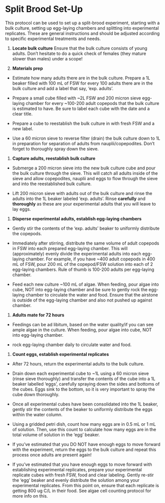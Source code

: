 # Split Brood Set-Up

This protocol can be used to set up a split-brood experiment, starting
with a bulk culture, setting up egg-laying chambers and splitting into
experimental replicates. These are general instructions and should be
adjusted according to specific experimental treatments and needs.

1.  **Locate bulk culture** Ensure that the bulk culture consists of
    young adults. Don’t hesitate to do a quick check of females (they
    mature slower than males) under a scope!

2.  **Materials prep**

-   Estimate how many adults there are in the bulk culture. Prepare a 1L
    beaker filled with 100 mL of FSW for every 100 adults there are in
    the bulk culture and add a label that say, ‘exp. adults’.

-   Prepare a small cube filled with ~2L FSW and 200 micron sieve
    egg-laying chamber for every ~100-200 adult copepods that the bulk
    culture is estimated to have. Be sure to label each cube with the
    date and a clear title.

-   Prepare a cube to reestablish the bulk culture in with fresh FSW and
    a new label.

-   Use a 60 micron sieve to reverse filter (drain) the bulk culture
    down to 1L in preparation for separation of adults from
    nauplii/copepodites. Don’t forget to thoroughly spray down the
    sieve.

1.  **Capture adults, reestablish bulk culture**

-   Submerge a 200 micron sieve into the new bulk culture cube and pour
    the bulk culture through the sieve. This will catch all adults
    inside of the sieve and allow copepodites, nauplii and eggs to flow
    through the sieve and into the reestablished bulk culture.

-   Lift 200 micron sieve with adults out of the bulk culture and rinse
    the adults into the 1L beaker labeled ‘exp. adults’. Rinse
    **carefully** and **thoroughly** as these are your experimental
    adults that you will leave to lay eggs.

1.  **Disperse experimental adults, establish egg-laying chambers**

-   Gently stir the contents of the ‘exp. adults’ beaker to uniformly
    distribute the copepods.

-   Immediately after stirring, distribute the same volume of adult
    copepods in FSW into each prepared egg-laying chamber. This will
    (approximately) evenly divide the experimental adults into each
    egg-laying chamber. For example, if you have ~400 adult copepods in
    400 mL of FSW, pour 200 mL of the copepod/FSW solution into each of
    2 egg-laying chambers. Rule of thumb is 100-200 adults per
    egg-laying chamber.

-   Feed each new culture ~100 mL of algae. When feeding, pour algae
    into cube, NOT into egg-laying chamber and be sure to gently rock
    the egg-laying chamber to circulate the water and food. Ensure that
    the airstone is outside of the egg-laying chamber and also not
    pushed up against chamber.

1.  **Adults mate for 72 hours**

-   Feedings can be ad libitum, based on the water quality/if you can
    see ample algae in the culture. When feeding, pour algae into cube,
    NOT into egg-laying chamber.

-   rock egg-laying chamber daily to circulate water and food.

1.  **Count eggs, establish experimental replicates**

-   After 72 hours, return the experimental adults to the bulk culture.

-   Drain down each experimental cube to ~1L using a 60 micron sieve
    (rinse sieve thoroughly) and transfer the contents of the cube into
    a 1L beaker labelled ‘eggs’, carefully spraying down the sides and
    bottoms of the cubes. Eggs sink to the bottom, so it is very
    important to spray the cube down thoroughly.

-   Once all experimental cubes have been consolidated into the 1L
    beaker, gently stir the contents of the beaker to uniformly
    distribute the eggs within the water column.

-   Using a gridded petri dish, count how many eggs are in 0.5 mL or 1
    mL of solution. Then, use this count to calculate how many eggs are
    in the total volume of solution in the ‘egg’ beaker.

-   If you’ve estimated that you DO NOT have enough eggs to move forward
    with the experiment, return the eggs to the bulk culture and repeat
    this process once adults are present again!

-   If you’ve estimated that you have enough eggs to move forward with
    establishing experimental replicates, prepare your experimental
    replicate cubes with fresh FSW, food and clear labeling. Gently
    re-stir the ‘egg’ beaker and evenly distribute the solution among
    your experimental replicates. From this point on, ensure that each
    replicate is getting 800 ug C/L in their food. See algae cell
    counting protocol for more info on this.
